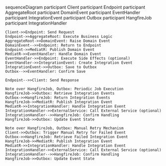 ﻿sequenceDiagram
participant Client
participant Endpoint
participant AggregateRoot
participant DomainEvent
participant EventHandler
participant IntegrationEvent
participant Outbox
participant HangfireJob
participant IntegrationHandler

    Client->>Endpoint: Send Request
    Endpoint->>AggregateRoot: Execute Business Logic
    AggregateRoot->>DomainEvent: Raise Domain Event
    DomainEvent-->>Endpoint: Return to Endpoint
    Endpoint->>MediatR: Publish Domain Event
    MediatR->>EventHandler: Handle Domain Event
    EventHandler->>Endpoint: Execute Side Effects (optional)
    EventHandler->>IntegrationEvent: Create Integration Event
    IntegrationEvent->>Outbox: Save to Outbox
    Outbox-->>EventHandler: Confirm Save
    
    Endpoint-->>Client: Send Response
    
    Note over HangfireJob, Outbox: Periodic Job Execution
    HangfireJob->>Outbox: Retrieve Integration Events
    Outbox->>HangfireJob: Return Integration Events
    HangfireJob->>MediatR: Publish Integration Event
    MediatR->>IntegrationHandler: Handle Integration Event
    IntegrationHandler->>ExternalService: Call External Service (optional)
    IntegrationHandler-->>HangfireJob: Confirm Handling
    HangfireJob->>Outbox: Update Event State
    
    Note over HangfireJob, Outbox: Manual Retry Mechanism
    Client->>Outbox: Trigger Manual Retry for Failed Event
    Outbox->>HangfireJob: Retrieve Failed Integration Event
    HangfireJob->>MediatR: Publish Integration Event
    MediatR->>IntegrationHandler: Handle Integration Event
    IntegrationHandler->>ExternalService: Call External Service (optional)
    IntegrationHandler-->>HangfireJob: Confirm Handling
    HangfireJob->>Outbox: Update Event State
